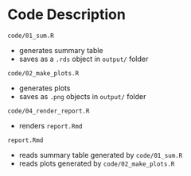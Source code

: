 # Code Description

`code/01_sum.R`
- generates summary table
- saves as a `.rds` object in `output/` folder

`code/02_make_plots.R`
- generates plots
- saves as `.png` objects in `output/` folder

`code/04_render_report.R`
- renders `report.Rmd`

`report.Rmd`
- reads summary table generated by `code/01_sum.R`
- reads plots generated by `code/02_make_plots.R`
